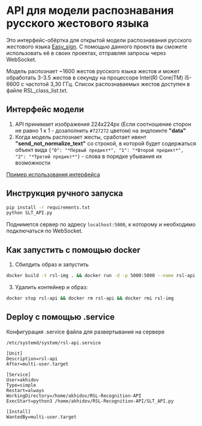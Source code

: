 # API для модели распознавания русского жестового языка
Это интерфейс-обёртка для открытой модели распознавания русского жестового языка 
[Easy_sign](https://github.com/ai-forever/easy_sign). С помощью данного проекта
вы сможете использовать её в своих проектах, отправляя запросы через WebSocket.

Модель распознает ~1600 жестов русского языка жестов и может обработать 3-3.5 жестов в секунду на процессоре 
Intel(R) Core(TM) i5-6600 с частотой 3,30 ГГц. Список распознаваемых жестов доступен в файле RSL_class_list.txt.

## Интерфейс модели
1. API принимает изображения 224x224px (Если соотношение сторон не равно 1 к 1 - дозаполнить `#727272` цветом) на 
эндпоинте **"data"**
2. Когда модель распознает жесты, сработает ивент **"send_not_normalize_text"** со строкой, в которой будет содержаться
объект вида `{"0": "*Первый предикт*", "1": "*Второй предикт*", "2": "*Третий предикт*"}` - слова в порядке убывания 
их возможности

[Пример использования интерфейса](https://github.com/CatDevelop/Teaching-RSL-Stand/blob/pin-code/frontend/src/features/training/components/RecognitionBlock/RecognitionBlock.tsx)

## Инструкция ручного запуска
```bash
pip install -r requirements.txt
python SLT_API.py
```
Поднимется сервер по адресу `localhost:5000`, к которому и необходимо подключаться по WebSocket.

## Как запустить с помощью docker

1. Сбилдить образ и запустить

```bash
docker build -t rsl-img . && docker run -d -p 5000:5000 --name rsl-api --restart=always  rsl-img
```
3. Удалить контейнер и образ:
```bash
docker stop rsl-api && docker rm rsl-api && docker rmi rsl-img
```

## Deploy с помощью .service
Конфигурация .service файла для развертывания на сервере
```
/etc/systemd/system/rsl-api.service

[Unit]
Description=rsl-api
After=multi-user.target

[Service]
User=akhidov
Type=simple
Restart=always
WorkingDirectory=/home/akhidov/RSL-Recognition-API
ExecStart=python3 /home/akhidov/RSL-Recognition-API/SLT_API.py

[Install]
WantedBy=multi-user.target
```
